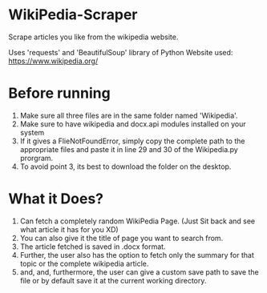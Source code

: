 # WikiPedia-Scraper
Scrape articles you like from the wikipedia website.

Uses 'requests' and 'BeautifulSoup' library of Python
Website used: https://www.wikipedia.org/

# Before running
1. Make sure all three files are in the same folder named 'Wikipedia'.
2. Make sure to have wikipedia and docx.api modules installed on your system
3. If it gives a FlieNotFoundError, simply copy the complete path to the appropriate files and paste it in line 29 and 30 of the Wikipedia.py prorgram.
4. To avoid point 3, its best to download the folder on the desktop.

# What it Does?
1. Can fetch a completely random WikiPedia Page. (Just Sit back and see what article it has for you XD)
2. You can also give it the title of page you want to search from.
3. The article fetched is saved in .docx format.
4. Further, the user also has the option to fetch only the summary for that topic or the complete wikipedia article.
5. and, and, furthermore, the user can give a custom save path to save the file or by default save it at the current working directory.
